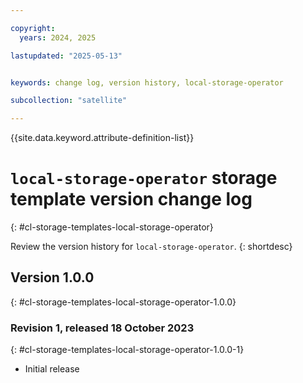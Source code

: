 ```yaml
---

copyright:
  years: 2024, 2025

lastupdated: "2025-05-13"


keywords: change log, version history, local-storage-operator

subcollection: "satellite"

---
```


{{site.data.keyword.attribute-definition-list}}




# `local-storage-operator` storage template version change log
{: #cl-storage-templates-local-storage-operator}

Review the version history for `local-storage-operator`.
{: shortdesc}



## Version 1.0.0
{: #cl-storage-templates-local-storage-operator-1.0.0}


### Revision 1, released 18 October 2023
{: #cl-storage-templates-local-storage-operator-1.0.0-1}

- Initial release
